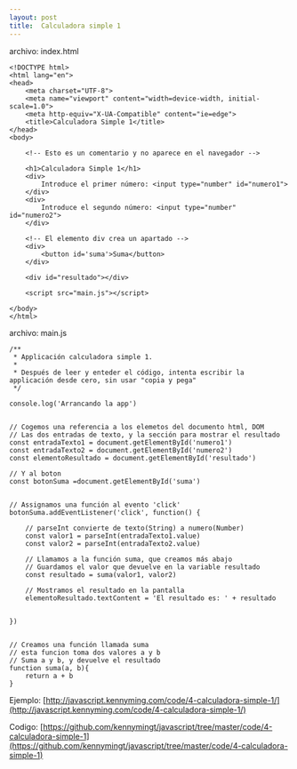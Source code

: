 ```yaml
---
layout: post
title:  Calculadora simple 1
---
```

archivo: index.html
~~~
<!DOCTYPE html>
<html lang="en">
<head>
    <meta charset="UTF-8">
    <meta name="viewport" content="width=device-width, initial-scale=1.0">
    <meta http-equiv="X-UA-Compatible" content="ie=edge">
    <title>Calculadora Simple 1</title>
</head>
<body>

    <!-- Esto es un comentario y no aparece en el navegador -->
    
    <h1>Calculadora Simple 1</h1>
    <div>
        Introduce el primer número: <input type="number" id="numero1">
    </div>
    <div>
        Introduce el segundo número: <input type="number" id="numero2">
    </div>

    <!-- El elemento div crea un apartado -->
    <div>
        <button id='suma'>Suma</button>
    </div>

    <div id="resultado"></div>
    
    <script src="main.js"></script>
    
</body>
</html>
~~~
archivo: main.js
~~~
/**
 * Applicación calculadora simple 1.
 * 
 * Después de leer y enteder el código, intenta escribir la applicación desde cero, sin usar "copia y pega"
 */

console.log('Arrancando la app')


// Cogemos una referencia a los elemetos del documento html, DOM
// Las dos entradas de texto, y la sección para mostrar el resultado
const entradaTexto1 = document.getElementById('numero1')
const entradaTexto2 = document.getElementById('numero2')
const elementoResultado = document.getElementById('resultado')

// Y al boton
const botonSuma =document.getElementById('suma')


// Assignamos una función al evento 'click' 
botonSuma.addEventListener('click', function() {

    // parseInt convierte de texto(String) a numero(Number)
    const valor1 = parseInt(entradaTexto1.value)
    const valor2 = parseInt(entradaTexto2.value)

    // Llamamos a la función suma, que creamos más abajo
    // Guardamos el valor que devuelve en la variable resultado
    const resultado = suma(valor1, valor2)

    // Mostramos el resultado en la pantalla
    elementoResultado.textContent = 'El resultado es: ' + resultado


})


// Creamos una función llamada suma
// esta funcion toma dos valores a y b
// Suma a y b, y devuelve el resultado
function suma(a, b){
    return a + b
}
~~~

Ejemplo:
[http://javascript.kennyming.com/code/4-calculadora-simple-1/](http://javascript.kennyming.com/code/4-calculadora-simple-1/)

Codigo:
[https://github.com/kennymingt/javascript/tree/master/code/4-calculadora-simple-1](https://github.com/kennymingt/javascript/tree/master/code/4-calculadora-simple-1)